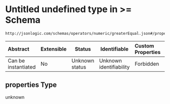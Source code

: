# Untitled undefined type in >= Schema

```txt
http://jsonlogic.com/schemas/operators/numeric/greaterEqual.json#/properties
```




| Abstract            | Extensible | Status         | Identifiable            | Custom Properties | Additional Properties | Access Restrictions | Defined In                                                                        |
| :------------------ | ---------- | -------------- | ----------------------- | :---------------- | --------------------- | ------------------- | --------------------------------------------------------------------------------- |
| Can be instantiated | No         | Unknown status | Unknown identifiability | Forbidden         | Allowed               | none                | [greaterEqual.json\*](operators/numeric/greaterEqual.json "open original schema") |

## properties Type

unknown
